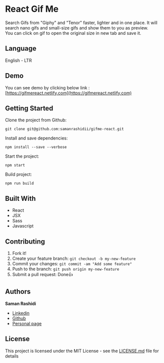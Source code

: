 # React Gif Me

Search Gifs from "Giphy" and "Tenor" faster, lighter and in one place. It will search nano gifs and small-size gifs and show them to you as preview.<br /> You can click on gif to open the original size in new tab and save it.

## Language

English - LTR

## Demo

You can see demo by clicking below link : <br />
[https://gifmereact.netlify.com](https://gifmereact.netlify.com)

## Getting Started

Clone the project from Github:

```
git clone git@github.com:samanrashidii/gifme-react.git
```

Install and save dependencies:

```
npm install --save --verbose
```

Start the project:

```
npm start
```

Build project:

```
npm run build
```

## Built With

* React
* JSX
* Sass
* Javascript

## Contributing

1. Fork it!
2. Create your feature branch: `git checkout -b my-new-feature`
3. Commit your changes: `git commit -am "Add some feature"`
4. Push to the branch: `git push origin my-new-feature`
5. Submit a pull request:  <span>Done</span>👍

## Authors

**Saman Rashidi**

- [Linkedin](https://www.linkedin.com/in/samanrashidii)
- [Github](https://github.com/samanrashidii)
- [Personal page](http://samanrashidi.com)

## License

This project is licensed under the MIT License - see the [LICENSE.md](LICENSE.md) file for details

